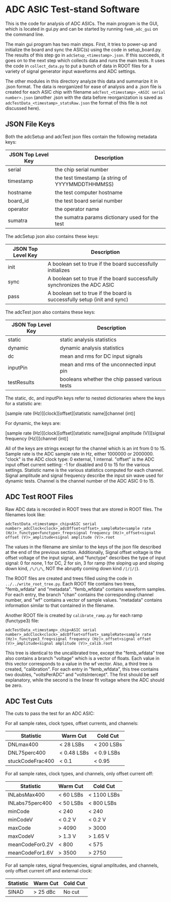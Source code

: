 ADC ASIC Test-stand Software
============================

This is the code for analysis of ADC ASICs. The main program is the GUI, which
is located in gui.py and can be started by running `femb_adc_gui` on the
command line.

The main gui program has two main steps. First, it tries to power-up and
initialize the board and sync the ASIC(s) using the code in setup_board.py. The
results of this step go in `adcSetup_<timestamp>.json`. If this succeeds, it
goes on to the next step which collects data and runs the main tests. It uses
the code in `collect_data.py` to put a bunch of data in ROOT files for a
variety of signal generator input waveforms and ADC settings.  

The other modules in this directory analyze this data and summarize it in .json
format. The data is reorganized for ease of analysis and a .json file is created
for each ASIC chip with filename `adcTest_<timestamp>_<ASIC serial
number>.json` (another .json with the data before reorganization is saved as
`adcTestData_<timestamp>_statsRaw.json` the format of this file is not
discussed here).

JSON File Keys
--------------

Both the adcSetup and adcTest json files contain the following metadata keys:

JSON Top Level Key  | Description
--------------------|------------
serial              | the chip serial number
timestamp           | the test timestamp (a string of YYYYMMDDTHHMMSS)
hostname            | the test computer hostname
board_id            | the test board serial number
operator            | the operator name
sumatra             | the sumatra params dictionary used for the test

The adcSetup json also contains these keys:

JSON Top Level Key  | Description
--------------------|------------
init                | A boolean set to true if the board successfully initializes
sync                | A boolean set to true if the board successfully synchronizes the ADC ASIC
pass                | A boolean set to true if the board is successfully setup (init and sync)

The adcTest json also contains these keys:

JSON Top Level Key  | Description
--------------------|------------
static              | static analysis statistics
dynamic             | dynamic analysis statistics
dc                  | mean and rms for DC input signals
inputPin            | mean and rms of the unconnected input pin
testResults         | booleans whether the chip passed various tests

The static, dc, and inputPin keys refer to nested dictionaries where the keys for a statistic are:

[sample rate (Hz)][clock][offset][statistic name][channel (int)]

For dynamic, the keys are:

[sample rate (Hz)][clock][offset][statistic name][signal amplitude (V)][signal frequency (Hz)][channel (int)]

All of the keys are strings except for the channel which is an int from 0 to 15.  
Sample rate is the ADC sample rate in Hz, either 1000000 or 2000000.
"clock" is the ADC clock type: 0 external, 1 internal.  "offset" is the ADC
input offset current setting: -1 for disabled and 0 to 15 for the various
settings. Statistic name is the various statistics computed for each channel.
Signal amplitude and signal frequency describe the input sin wave used for
dynamic tests. Channel is the channel number of the ADC ASIC 0 to 15.

ADC Test ROOT Files
-------------------

Raw ADC data is recorded in ROOT trees that are stored in ROOT files. The
filenames look like:

```
adcTestData_<timestamp>_chip<ASIC serial number>_adcClock<clock>_adcOffset<offset>_sampleRate<sample rate (Hz)>_functype<functype>_freq<signal frequency (Hz)>_offset<signal offset (V)>_amplitude<signal amplitude (V)>.root
```

The values in the filename are similar to the keys of the json file described
at the end of the previous section. Additionally, Signal offset voltage is the
offset voltage of the input signal, and "functype" describes the type of input
signal: 0 for none, 1 for DC, 2 for sin, 3 for ramp (the sloping up and sloping
down kind, `/\/\/\`, NOT the abruptly coming down kind `/|/|/|`).

The ROOT files are created and trees filled using the code in
`../../write_root_tree.py`. Each ROOT file contains two trees, "femb_wfdata" and
"metadata". "femb_wfdata" contains waveform samples. For each entry, the branch
"chan" contains the corresponding channel number, and "wf" contains a vector of
sample values. "metadata" contains information similar to that contained in the
filename.

Another ROOT file is created by `calibrate_ramp.py` for each ramp (functype3) file:

```
adcTestData_<timestamp>_chip<ASIC serial number>_adcClock<clock>_adcOffset<offset>_sampleRate<sample rate (Hz)>_functype3_freq<signal frequency (Hz)>_offset<signal offset (V)>_amplitude<signal amplitude (V)>_calib.root
```

This tree is identical to the uncalibrated tree, except the "femb_wfdata" tree
also contains a branch "voltage" which is a vector of floats. Each value in
this vector corresponds to a value in the wf vector. Also, a third tree is
created, "calibration". For each entry in "femb_wfdata", this tree contains two
doubles, "voltsPerADC" and "voltsIntercept". The first should be self
explanatory, while the second is the linear fit voltage where the ADC should be
zero.

ADC Test Cuts
-------------

The cuts to pass the test for an ADC ASIC:

For all sample rates, clock types, offset currents, and channels:

Statistic           | Warm Cut    | Cold Cut    |
--------------------|-------------|-------------|
DNLmax400           | < 28 LSBs   | < 200 LSBs  |
DNL75perc400        | < 0.48 LSBs | < 0.9 LSBs  |
stuckCodeFrac400    | < 0.1       | < 0.95      |

For all sample rates, clock types, and channels, only offset current off:

Statistic           | Warm Cut  | Cold Cut      |
--------------------|-----------|---------------|
INLabsMax400        | < 60 LSBs | < 1100 LSBs   |
INLabs75perc400     | < 50 LSBs | < 800 LSBs    |
minCode             | < 240     | < 240         |
minCodeV            | < 0.2 V   | < 0.2 V       |
maxCode             | > 4090    | > 3000        |
maxCodeV            | > 1.3 V   | > 1.65 V      |
meanCodeFor0.2V     | < 800     | < 575         |
meanCodeFor1.6V     | > 3500    | > 2750        |

For all sample rates, signal frequencies, signal amplitudes, and channels, only
offset current off and external clock:

Statistic           | Warm Cut  | Cold Cut |
--------------------|-----------|----------|
SINAD               | > 25 dBc  | No cut   |

